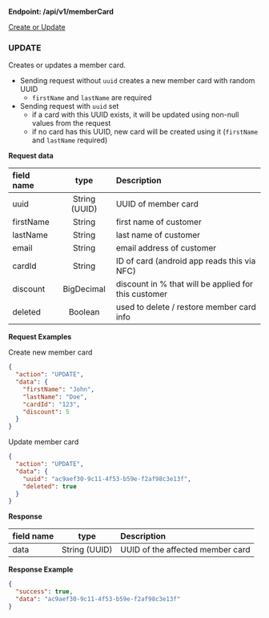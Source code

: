 **Endpoint: /api/v1/memberCard**

[Create or Update](#UPDATE)

### UPDATE ###

Creates or updates a member card.

* Sending request without `uuid` creates a new member card with random UUID
  * `firstName` and `lastName` are required
* Sending request with `uuid` set
  * if a card with this UUID exists, it will be updated using non-null values from the request
  * if no card has this UUID, new card will be created using it (`firstName` and `lastName` required)

**Request data**

| field name              |     type      | Description                         |
| :---------------------- | :-----------: | :---------------------------------- |
| uuid      | String (UUID)| UUID of member card |
| firstName | String     | first name of customer |
| lastName  | String     | last name of customer |
| email     | String     | email address of customer |
| cardId    | String     | ID of card (android app reads this via NFC) |
| discount  | BigDecimal | discount in % that will be applied for this customer |
| deleted   | Boolean    | used to delete / restore member card info |

**Request Examples**

Create new member card

```json
{
  "action": "UPDATE",
  "data": {
    "firstName": "John",
    "lastName": "Doe",
    "cardId": "123",
    "discount": 5
  }
}
```

Update member card

```json
{
  "action": "UPDATE",
  "data": {
    "uuid": "ac9aef30-9c11-4f53-b59e-f2af98c3e13f",
    "deleted": true
  }
}
```

**Response**

| field name              |     type      | Description                                                  |
| :---------------------- | :-----------: | :----------------------------------------------------------- |
| data | String (UUID) | UUID of the affected member card

**Response Example**

```json
{
  "success": true,
  "data": "ac9aef30-9c11-4f53-b59e-f2af98c3e13f"
}
```

